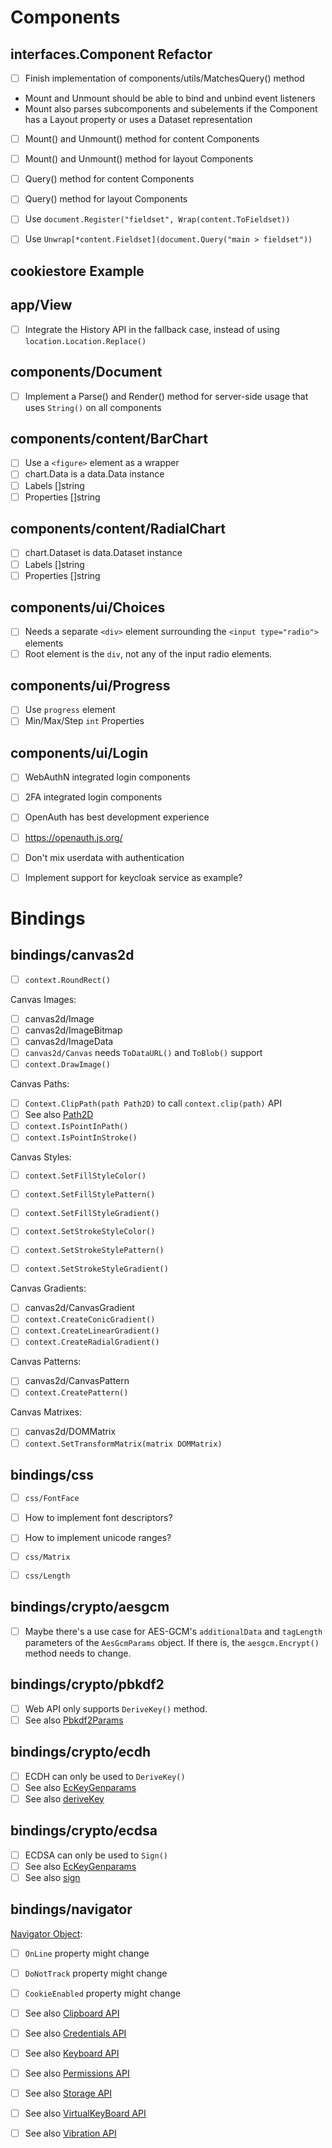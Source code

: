 
# Components

## interfaces.Component Refactor

- [ ] Finish implementation of components/utils/MatchesQuery() method

- Mount and Unmount should be able to bind and unbind event listeners
- Mount also parses subcomponents and subelements if the Component has a Layout property or uses a Dataset representation

- [ ] Mount() and Unmount() method for content Components
- [ ] Mount() and Unmount() method for layout Components

- [ ] Query() method for content Components
- [ ] Query() method for layout Components



- [ ] Use `document.Register("fieldset", Wrap(content.ToFieldset))`
- [ ] Use `Unwrap[*content.Fieldset](document.Query("main > fieldset"))`

## cookiestore Example

## app/View

- [ ] Integrate the History API in the fallback case, instead of using `location.Location.Replace()`

## components/Document

- [ ] Implement a Parse() and Render() method for server-side usage that uses `String()` on all components

## components/content/BarChart

- [ ] Use a `<figure>` element as a wrapper
- [ ] chart.Data is a data.Data instance
- [ ] Labels []string
- [ ] Properties []string

## components/content/RadialChart

- [ ] chart.Dataset is data.Dataset instance
- [ ] Labels []string
- [ ] Properties []string

## components/ui/Choices

- [ ] Needs a separate `<div>` element surrounding the `<input type="radio">` elements
- [ ] Root element is the `div`, not any of the input radio elements.

## components/ui/Progress

- [ ] Use `progress` element
- [ ] Min/Max/Step `int` Properties

## components/ui/Login

- [ ] WebAuthN integrated login components
- [ ] 2FA integrated login components
- [ ] OpenAuth has best development experience
- [ ] https://openauth.js.org/
- [ ] Don't mix userdata with authentication
- [ ] Implement support for keycloak service as example?


# Bindings

## bindings/canvas2d

- [ ] `context.RoundRect()`

Canvas Images:

- [ ] canvas2d/Image
- [ ] canvas2d/ImageBitmap
- [ ] canvas2d/ImageData
- [ ] `canvas2d/Canvas` needs `ToDataURL()` and `ToBlob()` support
- [ ] `context.DrawImage()`

Canvas Paths:

- [ ] `Context.ClipPath(path Path2D)` to call `context.clip(path)` API
- [ ] See also [Path2D](https://developer.mozilla.org/en-US/docs/Web/API/Path2D)
- [ ] `context.IsPointInPath()`
- [ ] `context.IsPointInStroke()`

Canvas Styles:

- [ ] `context.SetFillStyleColor()`
- [ ] `context.SetFillStylePattern()`
- [ ] `context.SetFillStyleGradient()`

- [ ] `context.SetStrokeStyleColor()`
- [ ] `context.SetStrokeStylePattern()`
- [ ] `context.SetStrokeStyleGradient()`

Canvas Gradients:

- [ ] canvas2d/CanvasGradient
- [ ] `context.CreateConicGradient()`
- [ ] `context.CreateLinearGradient()`
- [ ] `context.CreateRadialGradient()`

Canvas Patterns:

- [ ] canvas2d/CanvasPattern
- [ ] `context.CreatePattern()`

Canvas Matrixes:

- [ ] canvas2d/DOMMatrix
- [ ] `context.SetTransformMatrix(matrix DOMMatrix)`

## bindings/css

- [ ] `css/FontFace`
- [ ] How to implement font descriptors?
- [ ] How to implement unicode ranges?

- [ ] `css/Matrix`
- [ ] `css/Length`

## bindings/crypto/aesgcm

- [ ] Maybe there's a use case for AES-GCM's `additionalData` and `tagLength` parameters of
      the `AesGcmParams` object. If there is, the `aesgcm.Encrypt()` method needs to change.

## bindings/crypto/pbkdf2

- [ ] Web API only supports `DeriveKey()` method.
- [ ] See also [Pbkdf2Params](https://developer.mozilla.org/en-US/docs/Web/API/Pbkdf2Params)

## bindings/crypto/ecdh

- [ ] ECDH can only be used to `DeriveKey()`
- [ ] See also [EcKeyGenparams](https://developer.mozilla.org/en-US/docs/Web/API/EcKeyGenParams)
- [ ] See also [deriveKey](https://developer.mozilla.org/en-US/docs/Web/API/SubtleCrypto/deriveKey)

## bindings/crypto/ecdsa

- [ ] ECDSA can only be used to `Sign()`
- [ ] See also [EcKeyGenparams](https://developer.mozilla.org/en-US/docs/Web/API/EcKeyGenParams)
- [ ] See also [sign](https://developer.mozilla.org/en-US/docs/Web/API/SubtleCrypto/sign)

## bindings/navigator

[Navigator Object](https://html.spec.whatwg.org/multipage/system-state.html#the-navigator-object):

- [ ] `OnLine` property might change
- [ ] `DoNotTrack` property might change
- [ ] `CookieEnabled` property might change
- [ ] See also [Clipboard API](https://developer.mozilla.org/en-US/docs/Web/API/Navigator/clipboard)
- [ ] See also [Credentials API](https://developer.mozilla.org/en-US/docs/Web/API/Navigator/credentials)
- [ ] See also [Keyboard API](https://developer.mozilla.org/en-US/docs/Web/API/Navigator/keyboard)
- [ ] See also [Permissions API](https://developer.mozilla.org/en-US/docs/Web/API/Navigator/permissions)
- [ ] See also [Storage API](https://developer.mozilla.org/en-US/docs/Web/API/Navigator/storage)
- [ ] See also [VirtualKeyBoard API](https://developer.mozilla.org/en-US/docs/Web/API/Navigator/virtualKeyboard)
- [ ] See also [Vibration API](https://developer.mozilla.org/en-US/docs/Web/API/Navigator/vibrate)

